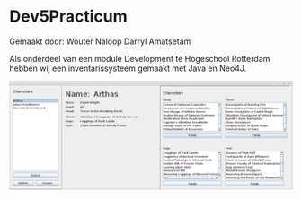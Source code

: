 Dev5Practicum
=============
Gemaakt door:
Wouter Naloop
Darryl Amatsetam

Als onderdeel van een module Development te Hogeschool Rotterdam hebben wij een inventarissysteem gemaakt
met Java en Neo4J.

![Preview](https://raw.githubusercontent.com/0868307/Dev5Practicum/dev/preview.png)